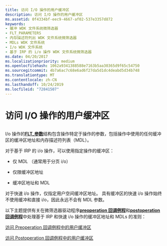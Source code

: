 ```yaml
---
title: 访问 I/O 操作的用户缓冲区
description: 访问 I/O 操作的用户缓冲区
ms.assetid: 0f4334bf-eec9-4667-af02-537e3357d872
keywords:
- 缓冲 WDK 文件系统微筛选器
- FLT_PARAMETERS
- 内存描述符列出 WDK 文件系统微筛选器
- MDLs WDK 文件系统
- I/o WDK 文件系统
- 基于 IRP 的 i/o 操作 WDK 文件系统微筛选器
ms.date: 04/20/2017
ms.localizationpriority: medium
ms.openlocfilehash: 1062a9341388588e7163b5aa30365d9f65c54750
ms.sourcegitcommit: 4b7a6ac7c68e6ad6f27da5d1dc4deabd5d34b748
ms.translationtype: MT
ms.contentlocale: zh-CN
ms.lasthandoff: 10/24/2019
ms.locfileid: "72841507"
---
```

# <a name="accessing-the-user-buffers-for-an-io-operation"></a>访问 I/O 操作的用户缓冲区


## <span id="ddk_accessing_the_user_buffers_for_an_io_operation_if"></span><span id="DDK_ACCESSING_THE_USER_BUFFERS_FOR_AN_IO_OPERATION_IF"></span>


I/o 操作的[**FLT\_参数**](https://docs.microsoft.com/windows-hardware/drivers/ddi/fltkernel/ns-fltkernel-_flt_parameters)结构包含操作特定于操作的参数，包括操作中使用的任何缓冲区的缓冲区地址和内存描述符列表（MDL）。

对于基于 IRP 的 i/o 操作，可以使用指定操作的缓冲区：

-   仅 MDL （通常用于分页 i/o）

-   仅限缓冲区地址

-   缓冲区地址和 MDL

对于快速 i/o 操作，仅指定用户空间缓冲区地址。 具有缓冲区的快速 i/o 操作始终不使用缓冲和直接 i/o，因此永远不会有 MDL 参数。

以下主题提供有关在微筛选器驱动程序[**preoperation 回调例程**](https://docs.microsoft.com/windows-hardware/drivers/ddi/fltkernel/nc-fltkernel-pflt_pre_operation_callback)和[**postoperation 回调例程**](https://docs.microsoft.com/windows-hardware/drivers/ddi/fltkernel/nc-fltkernel-pflt_post_operation_callback)中处理基于 IRP 和快速 i/o 操作的缓冲区地址和 MDLs 的准则：

[访问 Preoperation 回调例程中的用户缓冲区](accessing-user-buffers-in-a-preoperation-callback-routine.md)

[访问 Postoperation 回调例程中的用户缓冲区](accessing-user-buffers-in-a-postoperation-callback-routine.md)

 

 




